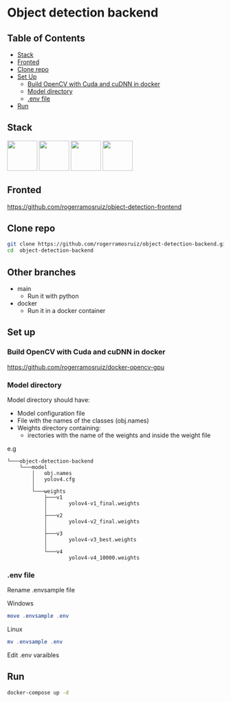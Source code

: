 # Object detection backend

## Table of Contents

- [Stack](#stack)
- [Fronted](#fronted)
- [Clone repo](#clone-repo)
- [Set Up](#set-up)
  - [Build OpenCV with Cuda and cuDNN in docker](#build-opencv-with-cuda-and-cudnn-in-docker)
  - [Model directory](#model-directory)
  - [.env file](#env-file)
- [Run](#run)

## Stack

<img src="https://fastapi.tiangolo.com/img/logo-margin/logo-teal.png" height="70"> <img src="https://upload.wikimedia.org/wikipedia/commons/5/53/OpenCV_Logo_with_text.png" height="70"> <img src="https://www.docker.com/wp-content/uploads/2022/03/vertical-logo-monochromatic.png" height="70"> <img src="https://www.nvidia.com/content/dam/en-zz/Solutions/about-nvidia/logo-and-brand/01-nvidia-logo-vert-500x200-2c50-d.png" height="70">



## Fronted

https://github.com/rogerramosruiz/object-detection-frontend

## Clone repo

```bash
git clone https://github.com/rogerramosruiz/object-detection-backend.git
cd  object-detection-backend
```
## Other branches
- main
    - Run it with python 
- docker
    - Run it in a docker container

## Set up

### Build OpenCV with Cuda and cuDNN in docker

https://github.com/rogerramosruiz/docker-opencv-gpu


### Model directory

Model directory should have:
- Model configuration file
- File with the names of the classes (obj.names)
- Weights directory containing:
    - irectories with the name of the weights and inside the weight file

e.g
```
└───object-detection-backend
    └───model
        │   obj.names
        │   yolov4.cfg
        │
        └───weights
            ├───v1
            │       yolov4-v1_final.weights
            │
            ├───v2
            │       yolov4-v2_final.weights
            │
            ├───v3
            │       yolov4-v3_best.weights
            │
            └───v4
                    yolov4-v4_10000.weights
```

### .env file

Rename .envsample file

Windows

```powershell
move .envsample .env
```

Linux

```powershell
mv .envsample .env
```

Edit .env varaibles 


## Run

```bash
docker-compose up -d
```